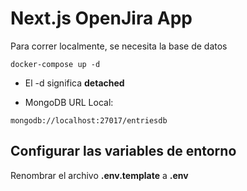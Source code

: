 # Next.js OpenJira App
Para correr localmente, se necesita la base de datos
```
docker-compose up -d
```

* El -d significa __detached__

* MongoDB URL Local:
```
mongodb://localhost:27017/entriesdb
```

## Configurar las variables de entorno
Renombrar el archivo __.env.template__ a __.env__